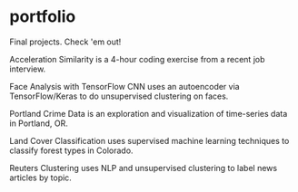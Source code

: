 # portfolio
Final projects. Check 'em out!

Acceleration Similarity is a 4-hour coding exercise from a recent job interview.

Face Analysis with TensorFlow CNN uses an autoencoder via TensorFlow/Keras to do unsupervised clustering on faces.

Portland Crime Data is an exploration and visualization of time-series data in Portland, OR. 

Land Cover Classification uses supervised machine learning techniques to classify forest types in Colorado. 

Reuters Clustering uses NLP and unsupervised clustering to label news articles by topic.
